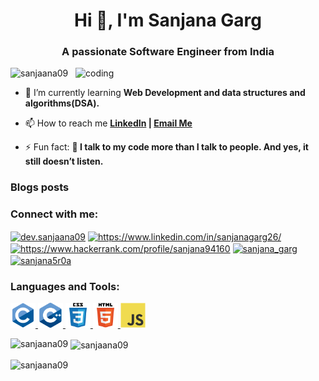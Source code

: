 
<h1 align="center">Hi 👋, I'm Sanjana Garg</h1>
<h3 align="center">A passionate Software Engineer from India</h3>

<img align="right" alt="coding" width="400px" src="https://camo.githubusercontent.com/4d9f5ecceb711eec6e2018f38a5677dc657c9738d4a65ba3b928c41c0a45b439/68747470733a2f2f6d69726f2e6d656469756d2e636f6d2f6d61782f313336302f302a37513379765349765f7430696f4a2d5a2e676966">

<p align="left"> <img src="https://komarev.com/ghpvc/?username=sanjaana09&label=Profile%20views&color=0e75b6&style=flat" alt="sanjaana09" /> </p>

- 🌱 I’m currently learning **Web Development and data structures and algorithms(DSA).**

- 📫 How to reach me **[LinkedIn](www.linkedin.com/in/sanjanagarg26) | [Email Me](sanjana94160@gmail.com)**

- ⚡ Fun fact: **🤖 I talk to my code more than I talk to people. And yes, it still doesn’t listen.**

### Blogs posts
<!-- BLOG-POST-LIST:START -->
<!-- BLOG-POST-LIST:END -->

<h3 align="left">Connect with me:</h3>
<p align="left">
<a href="https://dev.to/dev.sanjaana09" target="blank"><img align="center" src="https://raw.githubusercontent.com/rahuldkjain/github-profile-readme-generator/master/src/images/icons/Social/devto.svg" alt="dev.sanjaana09" height="30" width="40" /></a>
<a href="https://linkedin.com/in/https://www.linkedin.com/in/sanjanagarg26/" target="blank"><img align="center" src="https://raw.githubusercontent.com/rahuldkjain/github-profile-readme-generator/master/src/images/icons/Social/linked-in-alt.svg" alt="https://www.linkedin.com/in/sanjanagarg26/" height="30" width="40" /></a>
<a href="https://www.hackerrank.com/https://www.hackerrank.com/profile/sanjana94160" target="blank"><img align="center" src="https://raw.githubusercontent.com/rahuldkjain/github-profile-readme-generator/master/src/images/icons/Social/hackerrank.svg" alt="https://www.hackerrank.com/profile/sanjana94160" height="30" width="40" /></a>
<a href="https://www.leetcode.com/sanjana_garg" target="blank"><img align="center" src="https://raw.githubusercontent.com/rahuldkjain/github-profile-readme-generator/master/src/images/icons/Social/leet-code.svg" alt="sanjana_garg" height="30" width="40" /></a>
<a href="https://auth.geeksforgeeks.org/user/sanjana5r0a" target="blank"><img align="center" src="https://raw.githubusercontent.com/rahuldkjain/github-profile-readme-generator/master/src/images/icons/Social/geeks-for-geeks.svg" alt="sanjana5r0a" height="30" width="40" /></a>
</p>

<h3 align="left">Languages and Tools:</h3>
<p align="left"> <a href="https://www.cprogramming.com/" target="_blank" rel="noreferrer"> <img src="https://raw.githubusercontent.com/devicons/devicon/master/icons/c/c-original.svg" alt="c" width="40" height="40"/> </a> <a href="https://www.w3schools.com/cpp/" target="_blank" rel="noreferrer"> <img src="https://raw.githubusercontent.com/devicons/devicon/master/icons/cplusplus/cplusplus-original.svg" alt="cplusplus" width="40" height="40"/> </a> <a href="https://www.w3schools.com/css/" target="_blank" rel="noreferrer"> <img src="https://raw.githubusercontent.com/devicons/devicon/master/icons/css3/css3-original-wordmark.svg" alt="css3" width="40" height="40"/> </a> <a href="https://www.w3.org/html/" target="_blank" rel="noreferrer"> <img src="https://raw.githubusercontent.com/devicons/devicon/master/icons/html5/html5-original-wordmark.svg" alt="html5" width="40" height="40"/> </a> <a href="https://developer.mozilla.org/en-US/docs/Web/JavaScript" target="_blank" rel="noreferrer"> <img src="https://raw.githubusercontent.com/devicons/devicon/master/icons/javascript/javascript-original.svg" alt="javascript" width="40" height="40"/> </a> </p>

<p><img align="left" src="https://github-readme-stats.vercel.app/api/top-langs?username=sanjaana09&show_icons=true&locale=en&layout=compact" alt="sanjaana09" /></p>

<p>&nbsp;<img align="center" src="https://github-readme-stats.vercel.app/api?username=sanjaana09&show_icons=true&locale=en" alt="sanjaana09" /></p>

<p><img align="center" src="https://github-readme-streak-stats.herokuapp.com/?user=sanjaana09&" alt="sanjaana09" /></p>
